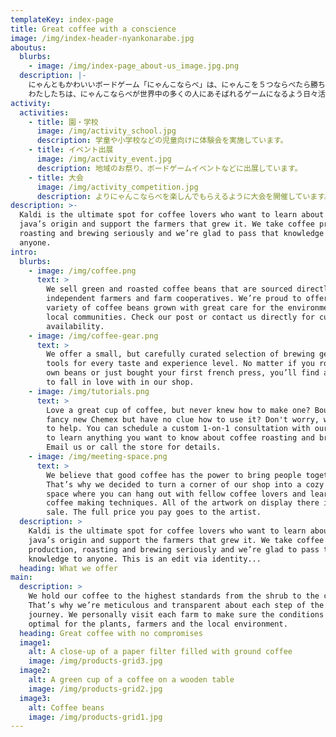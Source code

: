 ```yaml
---
templateKey: index-page
title: Great coffee with a conscience
image: /img/index-header-nyankonarabe.jpg
aboutus:
  blurbs:
    - image: /img/index-page_about-us_image.jpg.png
  description: |-
    にゃんともかわいいボードゲーム「にゃんこならべ」は、にゃんこを５つならべたら勝ちというシンプルなルールで親しみやすいゲームです。
    わたしたちは、にゃんこならべが世界中の多くの人にあそばれるゲームになるよう日々活動しています。
activity:
  activities:
    - title: 園・学校
      image: /img/activity_school.jpg
      description: 学童や小学校などの児童向けに体験会を実施しています。
    - title: イベント出展
      image: /img/activity_event.jpg
      description: 地域のお祭り、ボードゲームイベントなどに出展しています。
    - title: 大会
      image: /img/activity_competition.jpg
      description: よりにゃんこならべを楽しんでもらえるように大会を開催しています。
description: >-
  Kaldi is the ultimate spot for coffee lovers who want to learn about their
  java’s origin and support the farmers that grew it. We take coffee production,
  roasting and brewing seriously and we’re glad to pass that knowledge to
  anyone.
intro:
  blurbs:
    - image: /img/coffee.png
      text: >
        We sell green and roasted coffee beans that are sourced directly from
        independent farmers and farm cooperatives. We’re proud to offer a
        variety of coffee beans grown with great care for the environment and
        local communities. Check our post or contact us directly for current
        availability.
    - image: /img/coffee-gear.png
      text: >
        We offer a small, but carefully curated selection of brewing gear and
        tools for every taste and experience level. No matter if you roast your
        own beans or just bought your first french press, you’ll find a gadget
        to fall in love with in our shop.
    - image: /img/tutorials.png
      text: >
        Love a great cup of coffee, but never knew how to make one? Bought a
        fancy new Chemex but have no clue how to use it? Don't worry, we’re here
        to help. You can schedule a custom 1-on-1 consultation with our baristas
        to learn anything you want to know about coffee roasting and brewing.
        Email us or call the store for details.
    - image: /img/meeting-space.png
      text: >
        We believe that good coffee has the power to bring people together.
        That’s why we decided to turn a corner of our shop into a cozy meeting
        space where you can hang out with fellow coffee lovers and learn about
        coffee making techniques. All of the artwork on display there is for
        sale. The full price you pay goes to the artist.
  description: >
    Kaldi is the ultimate spot for coffee lovers who want to learn about their
    java’s origin and support the farmers that grew it. We take coffee
    production, roasting and brewing seriously and we’re glad to pass that
    knowledge to anyone. This is an edit via identity...
  heading: What we offer
main:
  description: >
    We hold our coffee to the highest standards from the shrub to the cup.
    That’s why we’re meticulous and transparent about each step of the coffee’s
    journey. We personally visit each farm to make sure the conditions are
    optimal for the plants, farmers and the local environment.
  heading: Great coffee with no compromises
  image1:
    alt: A close-up of a paper filter filled with ground coffee
    image: /img/products-grid3.jpg
  image2:
    alt: A green cup of a coffee on a wooden table
    image: /img/products-grid2.jpg
  image3:
    alt: Coffee beans
    image: /img/products-grid1.jpg
---
```


